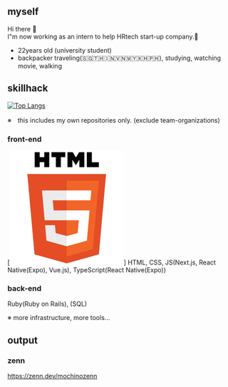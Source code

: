 ## myself
 Hi there 👋<br />
 I"m now working as an intern to help HRtech start-up company.🎉<br />

- 22years old (university student)
- backpacker traveling(🇸🇬🇹🇭🇮🇳🇻🇳🇲🇾🇰🇭🇵🇭), studying, watching movie, walking

## skillhack

[![Top Langs](https://github-readme-stats.vercel.app/api/top-langs/?username=ryosukemochizuki&langs_count=10&card_width=1024&layout=compact)](https://github.com/anuraghazra/github-readme-stats)

※　this includes my own repositories only. (exclude team-organizations)

### front-end
[![HTML](https://github.com/devicons/devicon/blob/master/icons/html5/html5-original-wordmark.svg)]
HTML, CSS, JS(Next.js, React Native(Expo), Vue.js), TypeScript(React Native(Expo))

### back-end
Ruby(Ruby on Rails), (SQL)

※ more infrastructure, more tools...

## output

### zenn
https://zenn.dev/mochinozenn
